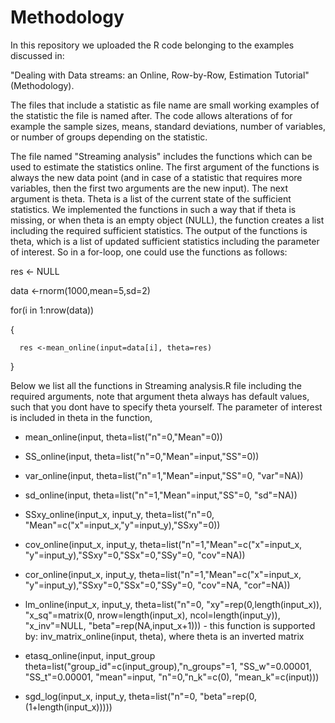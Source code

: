 # Methodology
In this repository we uploaded the R code belonging to the examples discussed in:  

"Dealing with Data streams: an Online, Row-by-Row, Estimation Tutorial" (Methodology). 

The files that include a statistic as file name are small working examples of the statistic the file is named after. The code allows alterations of for example the sample sizes, means, standard deviations, number of variables, or number of groups depending on the statistic.

The file named "Streaming analysis" includes the functions which can be used to estimate the statistics online. The first argument of the functions is always the new data point (and in case of a statistic that requires more variables, then the first two arguments are the new input). The next argument is theta. Theta is a list of the current state of the sufficient statistics. We implemented the functions in such a way that if theta is missing, or when theta is an empty object (NULL), the function creates a list including the required sufficient statistics.  The output of the functions is theta, which is a list of updated sufficient statistics including the parameter of interest. So in a for-loop, one could use the functions as follows:

res   <- NULL 

data  <-rnorm(1000,mean=5,sd=2)

for(i in 1:nrow(data))

{

      res <-mean_online(input=data[i], theta=res)

}

Below we list all the functions in Streaming analysis.R file including the required arguments, 
note that argument theta always has default values, such that you dont have to specify theta yourself. 
The parameter of interest is included in theta in the function,   

- mean_online(input, theta=list("n"=0,"Mean"=0))

- SS_online(input, theta=list("n"=0,"Mean"=input,"SS"=0))

- var_online(input, theta=list("n"=1,"Mean"=input,"SS"=0, "var"=NA))

- sd_online(input, theta=list("n"=1,"Mean"=input,"SS"=0, "sd"=NA))

- SSxy_online(input_x, input_y, theta=list("n"=0, "Mean"=c("x"=input_x,"y"=input_y),"SSxy"=0))

- cov_online(input_x, input_y, theta=list("n"=1,"Mean"=c("x"=input_x, "y"=input_y),"SSxy"=0,"SSx"=0,"SSy"=0, "cov"=NA))

- cor_online(input_x, input_y, theta=list("n"=1,"Mean"=c("x"=input_x, "y"=input_y),"SSxy"=0,"SSx"=0,"SSy"=0, "cov"=NA, "cor"=NA))

- lm_online(input_x, input_y, theta=list("n"=0, "xy"=rep(0,length(input_x)), "x_sq"=matrix(0, nrow=length(input_x),                                                         ncol=length(input_y)), "x_inv"=NULL, "beta"=rep(NA,input_x+1)))
      - this function is supported by: inv_matrix_online(input, theta), where theta is an inverted matrix   

- etasq_online(input, input_group theta=list("group_id"=c(input_group),"n_groups"=1, "SS_w"=0.00001, "SS_t"=0.00001, "mean"=input,                                            "n"=0,"n_k"=c(0), "mean_k"=c(input)))

- sgd_log(input_x, input_y, theta=list("n"=0, "beta"=rep(0,(1+length(input_x)))))


